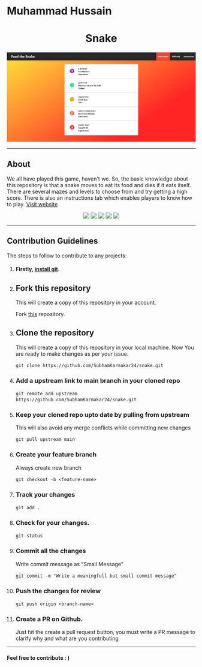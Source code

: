 # Muhammad Hussain
<div align="center">
  <h1>Snake</h1>
  <img src="assets/snake.png " />
</div>
<hr>

## About
We all have played this game, haven't we. So, the basic knowledge about this repository is that a snake moves to eat its food and dies if it eats itself. There are several mazes and levels to choose from and try getting a high score. There is also an instructions tab which enables players to know how to play. [Visit website](https://subhamkarmakar24.github.io/snake/)

<div align="center">
  
<a href="https://github.com/SubhamKarmakar24/snake/stargazers"><img src="https://img.shields.io/github/stars/SubhamKarmakar24/snake?color=brightgreen"></a>
<a href="https://github.com/SubhamKarmakar24/snake/network/members"><img src="https://img.shields.io/github/forks/SubhamKarmakar24/snake?color=brightgreen"></a>
<a href="https://github.com/SubhamKarmakar24/snake/graphs/contributors"><img src="https://img.shields.io/github/contributors/SubhamKarmakar24/snake?color=brightgreen"></a>
<a href="https://github.com/SubhamKarmakar24/snake/issues"><img src="https://img.shields.io/github/issues/SubhamKarmakar24/snake?color=brightgreen"></a>
<a href="https://github.com/SubhamKarmakar24/snake/pulls"><img src="https://img.shields.io/github/issues-pr/SubhamKarmakar24/snake?color=brightgreen"></a>

</div>
<hr>

## Contribution Guidelines

The steps to follow to contribute to any projects:

1. #### Firstly, [install git](https://help.github.com/articles/set-up-git/).

2. ## Fork this repository
   This will create a copy of this repository in your account.

   Fork <a href="https://github.com/SubhamKarmakar24/snake" target="_blank">this</a> repository.

3. ## Clone the repository
   This will create a copy of this repository in your local machine. Now You are ready to make changes as per your issue.
   ```
   git clone https://github.com/SubhamKarmakar24/snake.git
   ```

4. ### Add a upstream link to main branch in your cloned repo
    ```
    git remote add upstream https://github.com/SubhamKarmakar24/snake.git
    ```
5. ### Keep your cloned repo upto date by pulling from upstream 
   This will also avoid any merge conflicts while committing new changes
    ```
    git pull upstream main
    ```
6. ### Create your feature branch 
   Always create new branch
    ```
    git checkout -b <feature-name>
    ```
7. ### Track your changes
    ```
    git add .
    ```
8. ### Check for your changes.
    ```
    git status
    ```
9. ### Commit all the changes 
    Write commit message as "Small Message"
    ```
    git commit -m "Write a meaningfull but small commit message"
    ```
10. ### Push the changes for review
    ```
    git push origin <branch-name>
    ```
11. ### Create a PR on Github. 
    Just hit the create a pull request button, you must write a PR message to clarify why and what are you contributing
<hr>

#### Feel free to contribute : )

